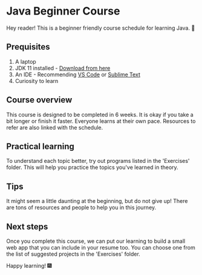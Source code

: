 # Java Beginner Course

Hey reader! This is a beginner friendly course schedule for learning Java. 🚀

## Prequisites
1. A laptop
2. JDK 11 installed - [Download from here](https://www.oracle.com/java/technologies/downloads/#java11-windows)
3. An IDE - Recommending [VS Code](https://code.visualstudio.com/download) or [Sublime Text](https://www.sublimetext.com/download)
4. Curiosity to learn

## Course overview
This course is designed to be completed in 6 weeks. It is okay if you take a bit longer or finish it faster. Everyone learns at their own pace. Resources to refer are also linked with the schedule.

## Practical learning
To understand each topic better, try out programs listed in the 'Exercises' folder. This will help you practice the topics you've learned in theory.

## Tips
It might seem a little daunting at the beginning, but do not give up! There are tons of resources and people to help you in this journey.

## Next steps
Once you complete this course, we can put our learning to build a small web app that you can include in your resume too. You can choose one from the list of suggested projects in the 'Exercises' folder.

Happy learning! 🎆
